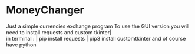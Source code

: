 # MoneyChanger
Just a simple currencies exchange program
To use the GUI version you will need to install requests and custom tkinter|  
in terminal : | pip install requests | pip3 install customtkinter
and of course have python
